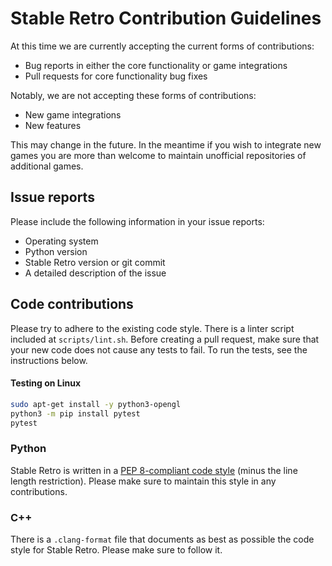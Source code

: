 # Stable Retro Contribution Guidelines

At this time we are currently accepting the current forms of contributions:

- Bug reports in either the core functionality or game integrations
- Pull requests for core functionality bug fixes

Notably, we are not accepting these forms of contributions:

- New game integrations
- New features

This may change in the future.
In the meantime if you wish to integrate new games you are more than welcome to maintain unofficial repositories of additional games.

## Issue reports

Please include the following information in your issue reports:

- Operating system
- Python version
- Stable Retro version or git commit
- A detailed description of the issue

## Code contributions

Please try to adhere to the existing code style. There is a linter script included at `scripts/lint.sh`.
Before creating a pull request, make sure that your new code does not cause any tests to fail. To run the tests, see the instructions below.

#### Testing on Linux
```bash
sudo apt-get install -y python3-opengl
python3 -m pip install pytest
pytest
```

### Python

Stable Retro is written in a [PEP 8-compliant code style](https://www.python.org/dev/peps/pep-0008/) (minus the line length restriction). Please make sure to maintain this style in any contributions.

### C++

There is a `.clang-format` file that documents as best as possible the code style for Stable Retro. Please make sure to follow it.
